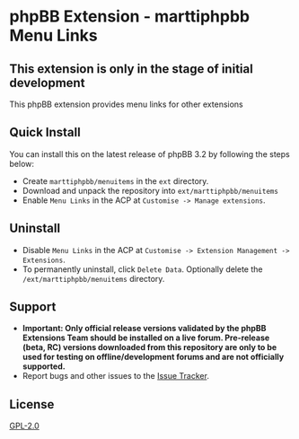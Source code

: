 # phpBB Extension - marttiphpbb Menu Links

## This extension is only in the stage of initial development

This phpBB extension provides menu links for other extensions

## Quick Install

You can install this on the latest release of phpBB 3.2 by following the steps below:

* Create `marttiphpbb/menuitems` in the `ext` directory.
* Download and unpack the repository into `ext/marttiphpbb/menuitems`
* Enable `Menu Links` in the ACP at `Customise -> Manage extensions`.

## Uninstall

* Disable `Menu Links` in the ACP at `Customise -> Extension Management -> Extensions`.
* To permanently uninstall, click `Delete Data`. Optionally delete the `/ext/marttiphpbb/menuitems` directory.

## Support

* **Important: Only official release versions validated by the phpBB Extensions Team should be installed on a live forum. Pre-release (beta, RC) versions downloaded from this repository are only to be used for testing on offline/development forums and are not officially supported.**
* Report bugs and other issues to the [Issue Tracker](https://github.com/marttiphpbb/phpbb-ext-menuitems/issues).

## License

[GPL-2.0](license.txt)
